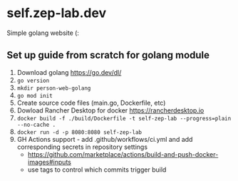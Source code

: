 # self.zep-lab.dev
Simple golang website (:

## Set up guide from scratch for golang module
1. Download golang https://go.dev/dl/
2. `go version`
3. `mkdir person-web-golang`
4. `go mod init`
5. Create source code files (main.go, Dockerfile, etc)
6. Dowload Rancher Desktop for docker https://rancherdesktop.io
7. `docker build -f ./build/Dockerfile -t self-zep-lab --progress=plain --no-cache .`
8. `docker run -d -p 8080:8080 self-zep-lab`
9. GH Actions support - add .github/workflows/ci.yml and add corresponding secrets in repository settings
    - https://github.com/marketplace/actions/build-and-push-docker-images#inputs 
    - use tags to control which commits trigger build